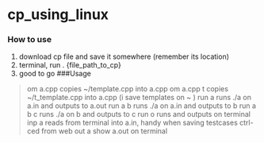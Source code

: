 # cp_using_linux
### How to use
1. download cp file and save it somewhere (remember its location)
2. terminal, run
      . {file_path_to_cp}
3. good to go
###Usage
 > om a.cpp
copies ~/template.cpp into a.cpp
> om a.cpp t
copies ~/t_template.cpp into a.cpp (i save templates on ~ )
> run a
runs ./a on a.in and outputs to a.out
> run a b
runs ./a on a.in and outputs to b
> run a b c
runs ./a on b and outputs to c
> run o <whatever else>
runs and outputs on terminal
> inp a
reads from terminal into a.in, handy when saving testcases ctrl-ced from web
> out a
show a.out on terminal
